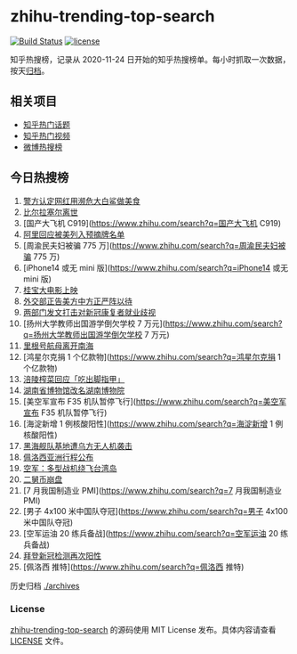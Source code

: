 # zhihu-trending-top-search

[![Build Status](https://github.com/justjavac/zhihu-trending-top-search/workflows/ci/badge.svg?branch=main)](https://github.com/justjavac/zhihu-trending-top-search/actions)
[![license](https://img.shields.io/github/license/justjavac/zhihu-trending-top-search)](https://github.com/justjavac/zhihu-trending-top-search/blob/main/LICENSE)

知乎热搜榜，记录从 2020-11-24 日开始的知乎热搜榜单。每小时抓取一次数据，按天[归档](./archives)。

## 相关项目

- [知乎热门话题](https://github.com/justjavac/zhihu-trending-hot-questions)
- [知乎热门视频](https://github.com/justjavac/zhihu-trending-hot-video)
- [微博热搜榜](https://github.com/justjavac/weibo-trending-hot-search)

## 今日热搜榜

<!-- BEGIN -->
<!-- 最后更新时间 Mon Aug 01 2022 22:12:46 GMT+0800 (China Standard Time) -->

1. [警方认定网红用濒危大白鲨做美食](https://www.zhihu.com/search?q=警方认定网红用濒危大白鲨做美食)
1. [比尔拉塞尔离世](https://www.zhihu.com/search?q=比尔拉塞尔离世)
1. [国产大飞机 C919](https://www.zhihu.com/search?q=国产大飞机 C919)
1. [阿里回应被美列入预摘牌名单](https://www.zhihu.com/search?q=阿里回应被美列入预摘牌名单)
1. [周渝民夫妇被骗 775 万](https://www.zhihu.com/search?q=周渝民夫妇被骗 775 万)
1. [iPhone14 或无 mini 版](https://www.zhihu.com/search?q=iPhone14 或无 mini 版)
1. [桂宝大电影上映](https://www.zhihu.com/search?q=桂宝大电影上映)
1. [外交部正告美方中方正严阵以待](https://www.zhihu.com/search?q=外交部正告美方中方正严阵以待)
1. [两部门发文打击对新冠康复者就业歧视](https://www.zhihu.com/search?q=两部门发文打击对新冠康复者就业歧视)
1. [扬州大学教师出国游学倒欠学校 7 万元](https://www.zhihu.com/search?q=扬州大学教师出国游学倒欠学校 7 万元)
1. [里根号航母离开南海](https://www.zhihu.com/search?q=里根号航母离开南海)
1. [鸿星尔克捐 1 个亿款物](https://www.zhihu.com/search?q=鸿星尔克捐 1 个亿款物)
1. [涪陵榨菜回应「吃出脚指甲」](https://www.zhihu.com/search?q=涪陵榨菜回应「吃出脚指甲」)
1. [湖南省博物馆改名湖南博物院](https://www.zhihu.com/search?q=湖南省博物馆改名湖南博物院)
1. [美空军宣布 F35 机队暂停飞行](https://www.zhihu.com/search?q=美空军宣布 F35 机队暂停飞行)
1. [海淀新增 1 例核酸阳性](https://www.zhihu.com/search?q=海淀新增 1 例核酸阳性)
1. [黑海舰队基地遭乌方无人机袭击](https://www.zhihu.com/search?q=黑海舰队基地遭乌方无人机袭击)
1. [佩洛西亚洲行程公布](https://www.zhihu.com/search?q=佩洛西亚洲行程公布)
1. [空军：多型战机绕飞台湾岛](https://www.zhihu.com/search?q=空军：多型战机绕飞台湾岛)
1. [二舅币崩盘](https://www.zhihu.com/search?q=二舅币崩盘)
1. [7 月我国制造业 PMI](https://www.zhihu.com/search?q=7 月我国制造业 PMI)
1. [男子 4x100 米中国队夺冠](https://www.zhihu.com/search?q=男子 4x100 米中国队夺冠)
1. [空军运油 20 练兵备战](https://www.zhihu.com/search?q=空军运油 20 练兵备战)
1. [拜登新冠检测再次阳性](https://www.zhihu.com/search?q=拜登新冠检测再次阳性)
1. [佩洛西 推特](https://www.zhihu.com/search?q=佩洛西 推特)

<!-- END -->

历史归档 [./archives](./archives)

### License

[zhihu-trending-top-search](https://github.com/justjavac/zhihu-trending-top-search)
的源码使用 MIT License 发布。具体内容请查看 [LICENSE](./LICENSE) 文件。
